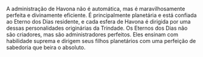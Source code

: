 ﻿A administração de Havona não é automática, mas é maravilhosamente perfeita e divinamente eficiente. É principalmente planetária e está confiada ao Eterno dos Dias residente, e cada esfera de Havona é dirigida por uma dessas personalidades originárias da Trindade. Os Eternos dos Dias não são criadores, mas são administradores perfeitos. Eles ensinam com habilidade suprema e dirigem seus filhos planetários com uma perfeição de sabedoria que beira o absoluto.